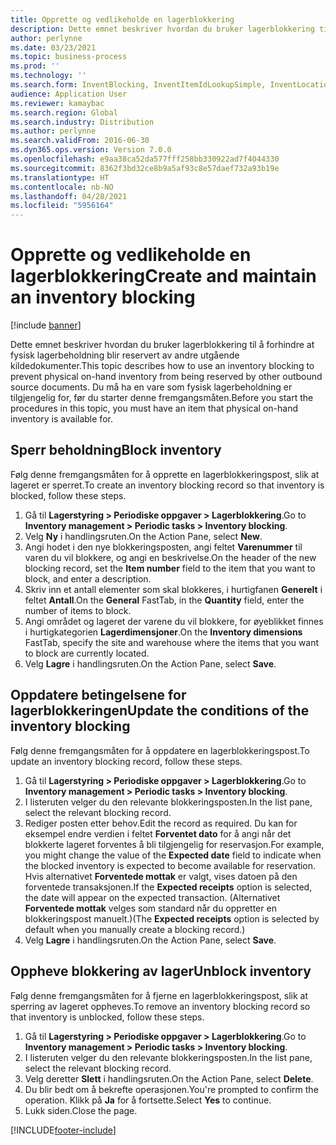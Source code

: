 ```yaml
---
title: Opprette og vedlikeholde en lagerblokkering
description: Dette emnet beskriver hvordan du bruker lagerblokkering til å forhindre at fysisk lagerbeholdning blir reservert av andre utgående kildedokumenter.
author: perlynne
ms.date: 03/23/2021
ms.topic: business-process
ms.prod: ''
ms.technology: ''
ms.search.form: InventBlocking, InventItemIdLookupSimple, InventLocationIdLookup
audience: Application User
ms.reviewer: kamaybac
ms.search.region: Global
ms.search.industry: Distribution
ms.author: perlynne
ms.search.validFrom: 2016-06-30
ms.dyn365.ops.version: Version 7.0.0
ms.openlocfilehash: e9aa38ca52da577fff258bb330922ad7f4044330
ms.sourcegitcommit: 8362f3bd32ce8b9a5af93c8e57daef732a93b19e
ms.translationtype: HT
ms.contentlocale: nb-NO
ms.lasthandoff: 04/28/2021
ms.locfileid: "5956164"
---
```

# <a name="create-and-maintain-an-inventory-blocking"></a><span data-ttu-id="5b371-103">Opprette og vedlikeholde en lagerblokkering</span><span class="sxs-lookup"><span data-stu-id="5b371-103">Create and maintain an inventory blocking</span></span>

[!include [banner](../../includes/banner.md)]

<span data-ttu-id="5b371-104">Dette emnet beskriver hvordan du bruker lagerblokkering til å forhindre at fysisk lagerbeholdning blir reservert av andre utgående kildedokumenter.</span><span class="sxs-lookup"><span data-stu-id="5b371-104">This topic describes how to use an inventory blocking to prevent physical on-hand inventory from being reserved by other outbound source documents.</span></span> <span data-ttu-id="5b371-105">Du må ha en vare som fysisk lagerbeholdning er tilgjengelig for, før du starter denne fremgangsmåten.</span><span class="sxs-lookup"><span data-stu-id="5b371-105">Before you start the procedures in this topic, you must have an item that physical on-hand inventory is available for.</span></span>

## <a name="block-inventory"></a><span data-ttu-id="5b371-106">Sperr beholdning</span><span class="sxs-lookup"><span data-stu-id="5b371-106">Block inventory</span></span>

<span data-ttu-id="5b371-107">Følg denne fremgangsmåten for å opprette en lagerblokkeringspost, slik at lageret er sperret.</span><span class="sxs-lookup"><span data-stu-id="5b371-107">To create an inventory blocking record so that inventory is blocked, follow these steps.</span></span>

1. <span data-ttu-id="5b371-108">Gå til **Lagerstyring \> Periodiske oppgaver \> Lagerblokkering**.</span><span class="sxs-lookup"><span data-stu-id="5b371-108">Go to **Inventory management \> Periodic tasks \> Inventory blocking**.</span></span>
1. <span data-ttu-id="5b371-109">Velg **Ny** i handlingsruten.</span><span class="sxs-lookup"><span data-stu-id="5b371-109">On the Action Pane, select **New**.</span></span>
1. <span data-ttu-id="5b371-110">Angi hodet i den nye blokkeringsposten, angi feltet **Varenummer** til varen du vil blokkere, og angi en beskrivelse.</span><span class="sxs-lookup"><span data-stu-id="5b371-110">On the header of the new blocking record, set the **Item number** field to the item that you want to block, and enter a description.</span></span>
1. <span data-ttu-id="5b371-111">Skriv inn et antall elementer som skal blokkeres, i hurtigfanen **Generelt** i feltet **Antall**.</span><span class="sxs-lookup"><span data-stu-id="5b371-111">On the **General** FastTab, in the **Quantity** field, enter the number of items to block.</span></span>
1. <span data-ttu-id="5b371-112">Angi området og lageret der varene du vil blokkere, for øyeblikket finnes i hurtigkategorien **Lagerdimensjoner**.</span><span class="sxs-lookup"><span data-stu-id="5b371-112">On the **Inventory dimensions** FastTab, specify the site and warehouse where the items that you want to block are currently located.</span></span>
1. <span data-ttu-id="5b371-113">Velg **Lagre** i handlingsruten.</span><span class="sxs-lookup"><span data-stu-id="5b371-113">On the Action Pane, select **Save**.</span></span>

## <a name="update-the-conditions-of-the-inventory-blocking"></a><span data-ttu-id="5b371-114">Oppdatere betingelsene for lagerblokkeringen</span><span class="sxs-lookup"><span data-stu-id="5b371-114">Update the conditions of the inventory blocking</span></span>

<span data-ttu-id="5b371-115">Følg denne fremgangsmåten for å oppdatere en lagerblokkeringspost.</span><span class="sxs-lookup"><span data-stu-id="5b371-115">To update an inventory blocking record, follow these steps.</span></span>

1. <span data-ttu-id="5b371-116">Gå til **Lagerstyring \> Periodiske oppgaver \> Lagerblokkering**.</span><span class="sxs-lookup"><span data-stu-id="5b371-116">Go to **Inventory management \> Periodic tasks \> Inventory blocking**.</span></span>
1. <span data-ttu-id="5b371-117">I listeruten velger du den relevante blokkeringsposten.</span><span class="sxs-lookup"><span data-stu-id="5b371-117">In the list pane, select the relevant blocking record.</span></span>
1. <span data-ttu-id="5b371-118">Rediger posten etter behov.</span><span class="sxs-lookup"><span data-stu-id="5b371-118">Edit the record as required.</span></span> <span data-ttu-id="5b371-119">Du kan for eksempel endre verdien i feltet **Forventet dato** for å angi når det blokkerte lageret forventes å bli tilgjengelig for reservasjon.</span><span class="sxs-lookup"><span data-stu-id="5b371-119">For example, you might change the value of the **Expected date** field to indicate when the blocked inventory is expected to become available for reservation.</span></span> <span data-ttu-id="5b371-120">Hvis alternativet **Forventede mottak** er valgt, vises datoen på den forventede transaksjonen.</span><span class="sxs-lookup"><span data-stu-id="5b371-120">If the **Expected receipts** option is selected, the date will appear on the expected transaction.</span></span> <span data-ttu-id="5b371-121">(Alternativet **Forventede mottak** velges som standard når du oppretter en blokkeringspost manuelt.)</span><span class="sxs-lookup"><span data-stu-id="5b371-121">(The **Expected receipts** option is selected by default when you manually create a blocking record.)</span></span>
1. <span data-ttu-id="5b371-122">Velg **Lagre** i handlingsruten.</span><span class="sxs-lookup"><span data-stu-id="5b371-122">On the Action Pane, select **Save**.</span></span>

## <a name="unblock-inventory"></a><span data-ttu-id="5b371-123">Oppheve blokkering av lager</span><span class="sxs-lookup"><span data-stu-id="5b371-123">Unblock inventory</span></span>

<span data-ttu-id="5b371-124">Følg denne fremgangsmåten for å fjerne en lagerblokkeringspost, slik at sperring av lageret oppheves.</span><span class="sxs-lookup"><span data-stu-id="5b371-124">To remove an inventory blocking record so that inventory is unblocked, follow these steps.</span></span>

1. <span data-ttu-id="5b371-125">Gå til **Lagerstyring \> Periodiske oppgaver \> Lagerblokkering**.</span><span class="sxs-lookup"><span data-stu-id="5b371-125">Go to **Inventory management \> Periodic tasks \> Inventory blocking**.</span></span>
1. <span data-ttu-id="5b371-126">I listeruten velger du den relevante blokkeringsposten.</span><span class="sxs-lookup"><span data-stu-id="5b371-126">In the list pane, select the relevant blocking record.</span></span>
1. <span data-ttu-id="5b371-127">Velg deretter **Slett** i handlingsruten.</span><span class="sxs-lookup"><span data-stu-id="5b371-127">On the Action Pane, select **Delete**.</span></span>
1. <span data-ttu-id="5b371-128">Du blir bedt om å bekrefte operasjonen.</span><span class="sxs-lookup"><span data-stu-id="5b371-128">You're prompted to confirm the operation.</span></span> <span data-ttu-id="5b371-129">Klikk på **Ja** for å fortsette.</span><span class="sxs-lookup"><span data-stu-id="5b371-129">Select **Yes** to continue.</span></span>
1. <span data-ttu-id="5b371-130">Lukk siden.</span><span class="sxs-lookup"><span data-stu-id="5b371-130">Close the page.</span></span>

[!INCLUDE[footer-include](../../../includes/footer-banner.md)]
